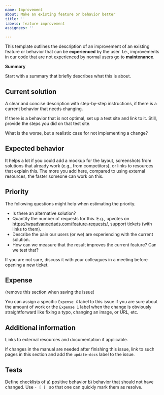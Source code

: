 ```yaml
---
name: Improvement
about: Make an existing feature or behavior better
title: ''
labels: feature improvement
assignees: ''

---
```


This template outlines the description of an improvement of an existing feature or behavior that can be **experienced** by the user. I.e., improvements in our code that are not experienced by normal users go to **maintenance**.

**Summary**

Start with a summary that briefly describes what this is about.

Current solution
---

A clear and concise description with step-by-step instructions, if there is a current behavior that needs changing.

If there is a behavior that is not optimal, set up a test site and link to it. Still, provide the steps you did on that test site.

What is the worse, but a realistic case for not implementing a change?

Expected behavior
---

It helps a lot if you could add a mockup for the layout, screenshots from solutions that already work (e.g., from competitors), or links to resources that explain this.
The more you add here, compared to using external resources, the faster someone can work on this.

Priority
---

The following questions might help when estimating the priority.

- Is there an alternative solution?
- Quantify the number of requests for this. E.g., upvotes on https://wpadvancedads.com/feature-requests/, support tickets (with links to them).
- Describe the pain our users (or we) are experiencing with the current solution.
- How can we measure that the result improves the current feature? Can we test that?

If you are not sure, discuss it with your colleagues in a meeting before opening a new ticket.

Expense
---

(remove this section when saving the issue)

You can assign a specific `Expense X` label to this issue if you are sure about the amount of work or the `Expense 1` label when the change is obviously straightforward like fixing a typo, changing an image, or URL, etc.

Additional information
---

Links to external resources and documentation if applicable.

If changes in the manual are needed after finishing this issue, link to such pages in this section and add the `update-docs` label to the issue.

Tests
---

Define checklists of a) positive behavior b) behavior that should not have changed.
Use `- [ ] ` so that one can quickly mark them as resolve.
